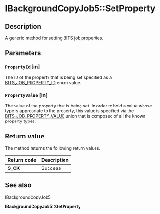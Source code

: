 # IBackgroundCopyJob5::SetProperty

## Description

A generic method for setting BITS job properties.

## Parameters

### `PropertyId` [in]

The ID of the property that is being set specified as a [BITS_JOB_PROPERTY_ID](https://learn.microsoft.com/windows/desktop/api/bits5_0/ne-bits5_0-bits_job_property_id) enum value.

### `PropertyValue` [in]

The value of the property that is being set. In order to hold a value whose type is appropriate to the property, this value is specified via the [BITS_JOB_PROPERTY_VALUE](https://learn.microsoft.com/windows/desktop/api/bits5_0/ns-bits5_0-bits_job_property_value) union that is composed of all the known property types.

## Return value

The method returns the following return values.

| Return code | Description |
| --- | --- |
| **S_OK** | Success |

## See also

[IBackgroundCopyJob5](https://learn.microsoft.com/windows/desktop/api/bits5_0/nn-bits5_0-ibackgroundcopyjob5)

**IBackgroundCopyJob5::GetProperty**